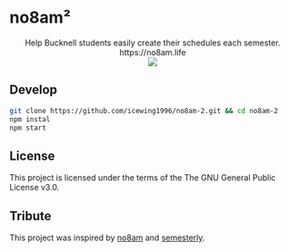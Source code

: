 # no8am²
<p align="center">
  Help Bucknell students easily create their schedules each semester. </br>
  https://no8am.life </br>
  <img src="https://github.com/icewing1996/no8am-2/blob/master/src/screenshot.png">
</p>

## Develop
```bash
git clone https://github.com/icewing1996/no8am-2.git && cd no8am-2
npm instal
npm start
```

## License
This project is licensed under the terms of the The GNU General Public License v3.0.

## Tribute
This project was inspired by [no8am](https://github.com/nowyasimi/no8am) and [semesterly](https://github.com/noahpresler/semesterly).
